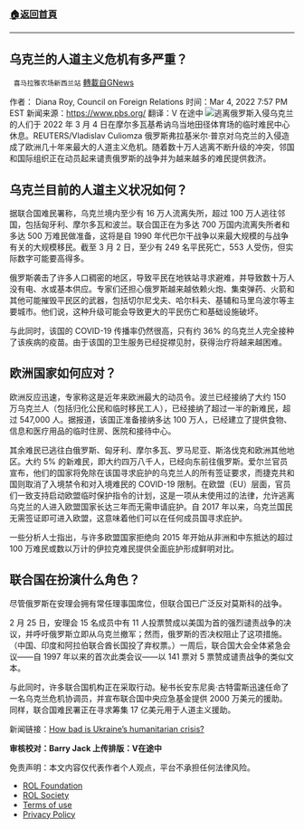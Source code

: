 ###  [:house:返回首頁](https://github.com/ourhimalayas/txt)
---


## 乌克兰的人道主义危机有多严重？
` 喜马拉雅农场新西兰站` [轉載自GNews](https://gnews.org/zh-hans/2108724/)

作者： Diana Roy, Council on Foreign Relations
时间：Mar 4, 2022 7:57 PM EST
新闻来源：https://www.pbs.org/
翻译：V 在途中
![](https://assets.gnews.org/wp-content/uploads/2022/03/3051.jpg)逃离俄罗斯入侵乌克兰的人们于 2022 年 3 月 4 日在摩尔多瓦基希讷乌当地田径体育场的临时难民中心休息。REUTERS/Vladislav Culiomza
俄罗斯弗拉基米尔·普京对乌克兰的入侵造成了欧洲几十年来最大的人道主义危机。随着数十万人逃离不断升级的冲突，邻国和国际组织正在动员起来谴责俄罗斯的战争并为越来越多的难民提供救济。

## 乌克兰目前的人道主义状况如何？

据联合国难民署称，乌克兰境内至少有 16 万人流离失所，超过 100 万人逃往邻国，包括匈牙利、摩尔多瓦和波兰。联合国正在为多达 700 万国内流离失所者和多达 500 万难民做准备，这将是自 1990 年代巴尔干战争以来最大规模的与战争有关的大规模移民。截至 3 月 2 日，至少有 249 名平民死亡，553 人受伤，但实际数字可能要高得多。

俄罗斯袭击了许多人口稠密的地区，导致平民在地铁站寻求避难，并导致数十万人没有电、水或基本供应。专家们还担心俄罗斯越来越依赖火炮、集束弹药、火箭和其他可能摧毁平民区的武器，包括切尔尼戈夫、哈尔科夫、基辅和马里乌波尔等主要城市。他们说，这种升级可能会导致更大的平民伤亡和基础设施破坏。

与此同时，该国的 COVID-19 传播率仍然很高，只有约 36% 的乌克兰人完全接种了该疾病的疫苗。由于该国的卫生服务已经捉襟见肘，获得治疗将越来越困难。

## 欧洲国家如何应对？

欧洲反应迅速，专家称这是近年来欧洲最大的动员令。波兰已经接纳了大约 150 万乌克兰人（包括归化公民和临时移民工人），已经接纳了超过一半的新难民，超过 547,000 人。据报道，该国正准备接纳多达 100 万人，已经建立了提供食物、信息和医疗用品的临时住房、医院和接待中心。

其余难民已逃往白俄罗斯、匈牙利、摩尔多瓦、罗马尼亚、斯洛伐克和欧洲其他地区。大约 5% 的新难民，即大约四万八千人，已经向东前往俄罗斯。爱尔兰官员宣布，他们的国家将免除在该国寻求庇护的乌克兰人的所有签证要求，而捷克共和国则取消了入境禁令和对入境难民的 COVID-19 限制。在欧盟（EU）层面，官员们一致支持启动欧盟临时保护指令的计划，这是一项从未使用过的法律，允许逃离乌克兰的人进入欧盟国家长达​​三年而无需申请庇护。自 2017 年以来，乌克兰国民无需签证即可进入欧盟，这意味着他们可以在任何成员国寻求庇护。

一些分析人士指出，与许多欧盟国家拒绝向 2015 年开始从非洲和中东抵达的超过 100 万难民或数以万计的伊拉克难民提供全面庇护形成鲜明对比。

## 联合国在扮演什么角色？

尽管俄罗斯在安理会拥有常任理事国席位，但联合国已广泛反对莫斯科的战争。

2 月 25 日，安理会 15 名成员中有 11 人投票赞成以美国为首的强烈谴责战争的决议，并呼吁俄罗斯立即从乌克兰撤军；然而，俄罗斯的否决权阻止了这项措施。（中国、印度和阿拉伯联合酋长国投了弃权票。）一周后，联合国大会全体紧急会议——自 1997 年以来的首次此类会议——以 141 票对 5 票赞成谴责战争的类似文本。

与此同时，许多联合国机构正在采取行动。秘书长安东尼奥·古特雷斯迅速任命了一名乌克兰危机协调员，并宣布联合国中央应急基金提供 2000 万美元的援助。同样，联合国难民署正在寻求筹集 17 亿美元用于人道主义援助。

新闻链接：[How bad is Ukraine’s humanitarian crisis?](https://www.pbs.org/newshour/politics/how-bad-is-ukraines-humanitarian-crisis)

**审核校对：Barry Jack
上传排版：V在途中**



 

免责声明：本文内容仅代表作者个人观点，平台不承担任何法律风险。

- [ROL Foundation](https://rolfoundation.org/)
- [ROL Society](https://rolsociety.org/)
- [Terms of use](https://gnews.org/terms-of-use-3/)
- [Privacy Policy](https://gnews.org/privacy-policy/)
